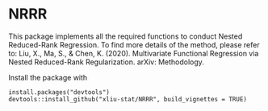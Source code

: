 # NRRR
This package implements all the required functions to conduct Nested Reduced-Rank Regression. To find more details of the method, please refer to: Liu, X., Ma, S., & Chen, K. (2020). Multivariate Functional Regression via Nested Reduced-Rank Regularization. arXiv: Methodology.

Install the package with 
```{r}
install.packages("devtools")
devtools::install_github("xliu-stat/NRRR", build_vignettes = TRUE)
```

